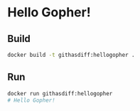 # Hello Gopher!

## Build

```bash
docker build -t githasdiff:hellogopher .
```

## Run

```bash
docker run githasdiff:hellogopher
# Hello Gopher!
```
